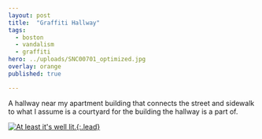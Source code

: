 ```yaml
---
layout: post
title:  "Graffiti Hallway"
tags:
  - boston
  - vandalism
  - graffiti
hero: ../uploads/SNC00701_optimized.jpg
overlay: orange
published: true

---
```


A hallway near my apartment building that connects the street and sidewalk to what I assume is a courtyard for the building the hallway is a part of.

[![At least it's well lit.](../uploads/SNC00701_optimized.jpg){:.lead}](../uploads/SNC00701.jpg)